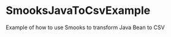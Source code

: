 SmooksJavaToCsvExample
======================

Example of how to use Smooks to transform Java Bean to CSV
